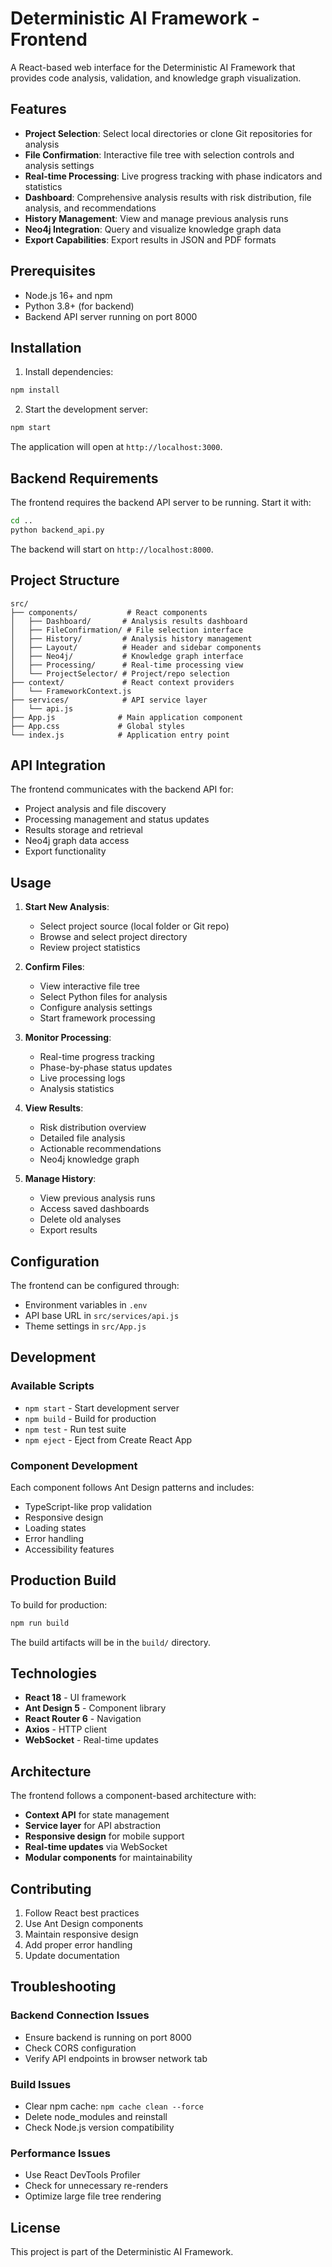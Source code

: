 # Deterministic AI Framework - Frontend

A React-based web interface for the Deterministic AI Framework that provides code analysis, validation, and knowledge graph visualization.

## Features

- **Project Selection**: Select local directories or clone Git repositories for analysis
- **File Confirmation**: Interactive file tree with selection controls and analysis settings
- **Real-time Processing**: Live progress tracking with phase indicators and statistics  
- **Dashboard**: Comprehensive analysis results with risk distribution, file analysis, and recommendations
- **History Management**: View and manage previous analysis runs
- **Neo4j Integration**: Query and visualize knowledge graph data
- **Export Capabilities**: Export results in JSON and PDF formats

## Prerequisites

- Node.js 16+ and npm
- Python 3.8+ (for backend)
- Backend API server running on port 8000

## Installation

1. Install dependencies:
```bash
npm install
```

2. Start the development server:
```bash
npm start
```

The application will open at `http://localhost:3000`.

## Backend Requirements

The frontend requires the backend API server to be running. Start it with:

```bash
cd ..
python backend_api.py
```

The backend will start on `http://localhost:8000`.

## Project Structure

```
src/
├── components/           # React components
│   ├── Dashboard/       # Analysis results dashboard
│   ├── FileConfirmation/ # File selection interface
│   ├── History/         # Analysis history management
│   ├── Layout/          # Header and sidebar components
│   ├── Neo4j/           # Knowledge graph interface
│   ├── Processing/      # Real-time processing view
│   └── ProjectSelector/ # Project/repo selection
├── context/             # React context providers
│   └── FrameworkContext.js
├── services/            # API service layer
│   └── api.js
├── App.js              # Main application component
├── App.css             # Global styles
└── index.js            # Application entry point
```

## API Integration

The frontend communicates with the backend API for:

- Project analysis and file discovery
- Processing management and status updates
- Results storage and retrieval
- Neo4j graph data access
- Export functionality

## Usage

1. **Start New Analysis**:
   - Select project source (local folder or Git repo)
   - Browse and select project directory
   - Review project statistics

2. **Confirm Files**:
   - View interactive file tree
   - Select Python files for analysis
   - Configure analysis settings
   - Start framework processing

3. **Monitor Processing**:
   - Real-time progress tracking
   - Phase-by-phase status updates
   - Live processing logs
   - Analysis statistics

4. **View Results**:
   - Risk distribution overview
   - Detailed file analysis
   - Actionable recommendations
   - Neo4j knowledge graph

5. **Manage History**:
   - View previous analysis runs
   - Access saved dashboards
   - Delete old analyses
   - Export results

## Configuration

The frontend can be configured through:

- Environment variables in `.env`
- API base URL in `src/services/api.js`
- Theme settings in `src/App.js`

## Development

### Available Scripts

- `npm start` - Start development server
- `npm build` - Build for production
- `npm test` - Run test suite
- `npm eject` - Eject from Create React App

### Component Development

Each component follows Ant Design patterns and includes:

- TypeScript-like prop validation
- Responsive design
- Loading states
- Error handling
- Accessibility features

## Production Build

To build for production:

```bash
npm run build
```

The build artifacts will be in the `build/` directory.

## Technologies

- **React 18** - UI framework
- **Ant Design 5** - Component library
- **React Router 6** - Navigation
- **Axios** - HTTP client
- **WebSocket** - Real-time updates

## Architecture

The frontend follows a component-based architecture with:

- **Context API** for state management
- **Service layer** for API abstraction  
- **Responsive design** for mobile support
- **Real-time updates** via WebSocket
- **Modular components** for maintainability

## Contributing

1. Follow React best practices
2. Use Ant Design components
3. Maintain responsive design
4. Add proper error handling
5. Update documentation

## Troubleshooting

### Backend Connection Issues
- Ensure backend is running on port 8000
- Check CORS configuration
- Verify API endpoints in browser network tab

### Build Issues
- Clear npm cache: `npm cache clean --force`
- Delete node_modules and reinstall
- Check Node.js version compatibility

### Performance Issues
- Use React DevTools Profiler
- Check for unnecessary re-renders
- Optimize large file tree rendering

## License

This project is part of the Deterministic AI Framework.
